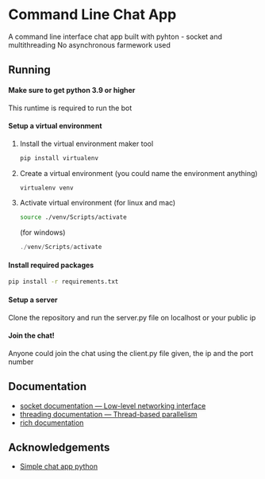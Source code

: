 # Command Line Chat App
A command line interface chat app built with pyhton - socket and multithreading 
No asynchronous farmework used

## Running 
#### Make sure to get python 3.9 or higher
This runtime is required to run the bot

#### Setup a virtual environment
1. Install the virtual environment maker tool
    ```bash
    pip install virtualenv
    ```

2. Create a virtual environment (you could name the environment anything)
    ```bash
    virtualenv venv
    ```

3. Activate virtual environment 
    (for linux and mac)
    ```bash
    source ./venv/Scripts/activate
    ```
    (for windows)
    ```powershell
    ./venv/Scripts/activate
    ```

#### Install required packages
```bash
pip install -r requirements.txt
```

#### Setup a server
Clone the repository and run the server.py file on localhost or your public ip

#### Join the chat!
Anyone could join the chat using the client.py file given, the ip and the port number

## Documentation
- [socket documentation — Low-level networking interface](https://docs.python.org/3/library/socket.html)
- [threading documentation — Thread-based parallelism](https://docs.python.org/3/library/threading.html/)
- [rich documentation](https://rich.readthedocs.io/en/stable/introduction.html)

## Acknowledgements
 - [Simple chat app python](https://www.neuralnine.com/tcp-chat-in-python/)